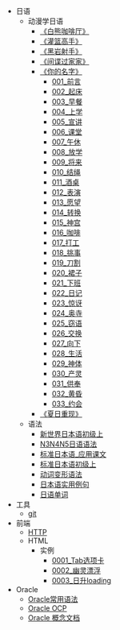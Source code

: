 * 日语
    * 动漫学日语
        * [《白熊咖啡厅》](/riyu/dongman/动漫学日语《白熊咖啡厅》.md)
        * [《灌篮高手》](/riyu/dongman/动漫学日语《灌篮高手》.md)
        * [《黑岩射手》](/riyu/dongman/动漫学日语《黑岩射手》.md)
        * [《间谍过家家》](/riyu/dongman/动漫学日语《间谍过家家》.md)
        * [《你的名字》](/riyu/dongman/你的名字/000.md)
            * [001_前言](/riyu/dongman/你的名字/001.md)
            * [002_起床](/riyu/dongman/你的名字/002.md)
            * [003_早餐](/riyu/dongman/你的名字/003.md)
            * [004_上学](/riyu/dongman/你的名字/004.md)
            * [005_宣讲](/riyu/dongman/你的名字/005.md)
            * [006_课堂](/riyu/dongman/你的名字/006.md)
            * [007_午休](/riyu/dongman/你的名字/007.md)
            * [008_放学](/riyu/dongman/你的名字/008.md)
            * [009_将来](/riyu/dongman/你的名字/009.md)
            * [010_结绳](/riyu/dongman/你的名字/010.md)
            * [011_酒桌](/riyu/dongman/你的名字/011.md)
            * [012_表演](/riyu/dongman/你的名字/012.md)
            * [013_愿望](/riyu/dongman/你的名字/013.md)
            * [014_转换](/riyu/dongman/你的名字/014.md)
            * [015_神宫](/riyu/dongman/你的名字/015.md)
            * [016_咖啡](/riyu/dongman/你的名字/016.md)
            * [017_打工](/riyu/dongman/你的名字/017.md)
            * [018_挑事](/riyu/dongman/你的名字/018.md)
            * [019_刀割](/riyu/dongman/你的名字/019.md)
            * [020_裙子](/riyu/dongman/你的名字/020.md)
            * [021_下班](/riyu/dongman/你的名字/021.md)
            * [022_日记](/riyu/dongman/你的名字/022.md)
            * [023_惊讶](/riyu/dongman/你的名字/023.md)
            * [024_奥寺](/riyu/dongman/你的名字/024.md)
            * [025_窃语](/riyu/dongman/你的名字/025.md)
            * [026_交换](/riyu/dongman/你的名字/026.md)
            * [027_向下](/riyu/dongman/你的名字/027.md)
            * [028_生活](/riyu/dongman/你的名字/028.md)
            * [029_神体](/riyu/dongman/你的名字/029.md)
            * [030_产灵](/riyu/dongman/你的名字/030.md)
            * [031_供奉](/riyu/dongman/你的名字/031.md)
            * [032_黄昏](/riyu/dongman/你的名字/032.md)
            * [033_约会](/riyu/dongman/你的名字/033.md)
        * [《夏日重现》](/riyu/dongman/动漫学日语《夏日重现》.md)
    * 语法
        * [新世界日本语初级上](/riyu/yufa/新世界日本语初级上.md)
        * [N3N4N5日语语法](/riyu/yufa/N3N4N5日语语法.md)
        * [标准日本语_应用课文](/riyu/yufa/标准日本语_应用课文.md)
        * [标准日本语初级上](/riyu/yufa/标准日本语初级上.md)
        * [动词变形语法](/riyu/yufa/动词变形语法.md)
        * [日本语实用例句](/riyu/yufa/日本语实用例句.md)
        * [日语单词](/riyu/yufa/日语单词.md)
* 工具
    * [git](/gongju/git.md)
* 前端
    * [HTTP](/http/HTTP知识.md)
    * HTML
        * 实例
            * [0001_Tab选项卡](/前端/html/实例/0001_Tab选项卡/0001_Tab选项卡.md)
            * [0002_幽灵漂浮](/前端/html/实例/0002_幽灵漂浮/0002_幽灵漂浮.md)
            * [0003_日升loading](/前端/html/实例/0003_日升loading/0003_日升loading.md)
* Oracle
    * [Oracle常用语法](/oracle/Oracle.md)
    * [Oracle OCP](/oracle/Oracle_OCP.md)
    * [Oracle 概念文档](/oracle/Oracle数据库概念文档_中文版.md)
